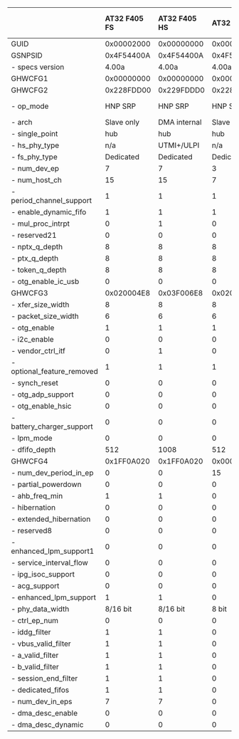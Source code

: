 |                            | AT32 F405 FS   | AT32 F405 HS   | AT32 F415   | BCM2711 (Pi4)   | EFM32GG      | ESP32-S2/S3   | ESP32-P4     | nRF54        | ST F207/F407/411/429 FS   | ST F407/429 HS   | ST F412/76x FS   | ST F723/L4P5 FS   | ST F723 HS   | ST F76x HS   | ST H743/H750   | ST L476 FS   | ST U5A5/H7RS/N6 HS   | XMC4500      | GD32VF103   |
|:---------------------------|:---------------|:---------------|:------------|:----------------|:-------------|:--------------|:-------------|:-------------|:--------------------------|:-----------------|:-----------------|:------------------|:-------------|:-------------|:---------------|:-------------|:---------------------|:-------------|:------------|
| GUID                       | 0x00002000     | 0x00000000     | 0x00001000  | 0x2708A000      | 0x00000000   | 0x00000000    | 0x00000000   | 0x00000000   | 0x00001200                | 0x00001100       | 0x00002000       | 0x00003000        | 0x00003100   | 0x00002100   | 0x00002300     | 0x00002000   | 0x00005000           | 0x00AEC000   | 0x00001000  |
| GSNPSID                    | 0x4F54400A     | 0x4F54400A     | 0x4F54400A  | 0x4F54280A      | 0x4F54330A   | 0x4F54400A    | 0x4F54400A   | 0x4F54430A   | 0x4F54281A                | 0x4F54281A       | 0x4F54320A       | 0x4F54330A        | 0x4F54330A   | 0x4F54320A   | 0x4F54330A     | 0x4F54310A   | 0x4F54411A           | 0x4F54292A   | 0x00000000  |
| - specs version            | 4.00a          | 4.00a          | 4.00a       | 2.80a           | 3.30a        | 4.00a         | 4.00a        | 4.30a        | 2.81a                     | 2.81a            | 3.20a            | 3.30a             | 3.30a        | 3.20a        | 3.30a          | 3.10a        | 4.11a                | 2.92a        | 0.00W       |
| GHWCFG1                    | 0x00000000     | 0x00000000     | 0x00000000  | 0x00000000      | 0x00000000   | 0x00000000    | 0x00000000   | 0xAA555000   | 0x00000000                | 0x00000000       | 0x00000000       | 0x00000000        | 0x00000000   | 0x00000000   | 0x00000000     | 0x00000000   | 0x00000000           | 0x00000000   | 0x00000000  |
| GHWCFG2                    | 0x228FDD00     | 0x229FDDD0     | 0x228DCD00  | 0x228DDD50      | 0x228F5910   | 0x224DD930    | 0x215FFFD0   | 0x228BFC72   | 0x229DCD20                | 0x229ED590       | 0x229ED520       | 0x229ED520        | 0x229FE1D0   | 0x229FE190   | 0x229FE190     | 0x229ED520   | 0x228FE052           | 0x228F5930   | 0x00000000  |
| - op_mode                  | HNP SRP        | HNP SRP        | HNP SRP     | HNP SRP         | HNP SRP      | HNP SRP       | HNP SRP      | noHNP noSRP  | HNP SRP                   | HNP SRP          | HNP SRP          | HNP SRP           | HNP SRP      | HNP SRP      | HNP SRP        | HNP SRP      | noHNP noSRP          | HNP SRP      | HNP SRP     |
| - arch                     | Slave only     | DMA internal   | Slave only  | DMA internal    | DMA internal | DMA internal  | DMA internal | DMA internal | Slave only                | DMA internal     | Slave only       | Slave only        | DMA internal | DMA internal | DMA internal   | Slave only   | DMA internal         | DMA internal | Slave only  |
| - single_point             | hub            | hub            | hub         | hub             | hub          | n/a           | hub          | n/a          | n/a                       | hub              | n/a              | n/a               | hub          | hub          | hub            | n/a          | hub                  | n/a          | hub         |
| - hs_phy_type              | n/a            | UTMI+/ULPI     | n/a         | UTMI+           | n/a          | n/a           | UTMI+/ULPI   | UTMI+        | n/a                       | ULPI             | n/a              | n/a               | UTMI+/ULPI   | ULPI         | ULPI           | n/a          | UTMI+                | n/a          | n/a         |
| - fs_phy_type              | Dedicated      | Dedicated      | Dedicated   | Dedicated       | Dedicated    | Dedicated     | Shared ULPI  | n/a          | Dedicated                 | Dedicated        | Dedicated        | Dedicated         | Dedicated    | Dedicated    | Dedicated      | Dedicated    | n/a                  | Dedicated    | n/a         |
| - num_dev_ep               | 7              | 7              | 3           | 7               | 6            | 6             | 15           | 15           | 3                         | 5                | 5                | 5                 | 8            | 8            | 8              | 5            | 8                    | 6            | 0           |
| - num_host_ch              | 15             | 15             | 7           | 7               | 13           | 7             | 15           | 15           | 7                         | 11               | 11               | 11                | 15           | 15           | 15             | 11           | 15                   | 13           | 0           |
| - period_channel_support   | 1              | 1              | 1           | 1               | 1            | 1             | 1            | 0            | 1                         | 1                | 1                | 1                 | 1            | 1            | 1              | 1            | 1                    | 1            | 0           |
| - enable_dynamic_fifo      | 1              | 1              | 1           | 1               | 1            | 1             | 1            | 1            | 1                         | 1                | 1                | 1                 | 1            | 1            | 1              | 1            | 1                    | 1            | 0           |
| - mul_proc_intrpt          | 0              | 1              | 0           | 0               | 0            | 0             | 1            | 0            | 1                         | 1                | 1                | 1                 | 1            | 1            | 1              | 1            | 0                    | 0            | 0           |
| - reserved21               | 0              | 0              | 0           | 0               | 0            | 0             | 0            | 0            | 0                         | 0                | 0                | 0                 | 0            | 0            | 0              | 0            | 0                    | 0            | 0           |
| - nptx_q_depth             | 8              | 8              | 8           | 8               | 8            | 4             | 4            | 8            | 8                         | 8                | 8                | 8                 | 8            | 8            | 8              | 8            | 8                    | 8            | 2           |
| - ptx_q_depth              | 8              | 8              | 8           | 8               | 8            | 8             | 4            | 8            | 8                         | 8                | 8                | 8                 | 8            | 8            | 8              | 8            | 8                    | 8            | 2           |
| - token_q_depth            | 8              | 8              | 8           | 8               | 8            | 8             | 8            | 8            | 8                         | 8                | 8                | 8                 | 8            | 8            | 8              | 8            | 8                    | 8            | 0           |
| - otg_enable_ic_usb        | 0              | 0              | 0           | 0               | 0            | 0             | 0            | 0            | 0                         | 0                | 0                | 0                 | 0            | 0            | 0              | 0            | 0                    | 0            | 0           |
| GHWCFG3                    | 0x020004E8     | 0x03F006E8     | 0x020004E8  | 0x0FF000E8      | 0x01F204E8   | 0x00C804B5    | 0x03805EB5   | 0x0BEAC0E8   | 0x020001E8                | 0x03F403E8       | 0x0200D1E8       | 0x0200D1E8        | 0x03EED2E8   | 0x03EED2E8   | 0x03B8D2E8     | 0x0200D1E8   | 0x03B882E8           | 0x027A01E5   | 0x00000000  |
| - xfer_size_width          | 8              | 8              | 8           | 8               | 8            | 5             | 5            | 8            | 8                         | 8                | 8                | 8                 | 8            | 8            | 8              | 8            | 8                    | 5            | 0           |
| - packet_size_width        | 6              | 6              | 6           | 6               | 6            | 3             | 3            | 6            | 6                         | 6                | 6                | 6                 | 6            | 6            | 6              | 6            | 6                    | 6            | 0           |
| - otg_enable               | 1              | 1              | 1           | 1               | 1            | 1             | 1            | 1            | 1                         | 1                | 1                | 1                 | 1            | 1            | 1              | 1            | 1                    | 1            | 0           |
| - i2c_enable               | 0              | 0              | 0           | 0               | 0            | 0             | 0            | 0            | 1                         | 1                | 1                | 1                 | 0            | 0            | 0              | 1            | 0                    | 1            | 0           |
| - vendor_ctrl_itf          | 0              | 1              | 0           | 0               | 0            | 0             | 1            | 0            | 0                         | 1                | 0                | 0                 | 1            | 1            | 1              | 0            | 1                    | 0            | 0           |
| - optional_feature_removed | 1              | 1              | 1           | 0               | 1            | 1             | 1            | 0            | 0                         | 0                | 0                | 0                 | 0            | 0            | 0              | 0            | 0                    | 0            | 0           |
| - synch_reset              | 0              | 0              | 0           | 0               | 0            | 0             | 1            | 0            | 0                         | 0                | 0                | 0                 | 0            | 0            | 0              | 0            | 0                    | 0            | 0           |
| - otg_adp_support          | 0              | 0              | 0           | 0               | 0            | 0             | 1            | 0            | 0                         | 0                | 1                | 1                 | 1            | 1            | 1              | 1            | 0                    | 0            | 0           |
| - otg_enable_hsic          | 0              | 0              | 0           | 0               | 0            | 0             | 0            | 0            | 0                         | 0                | 0                | 0                 | 0            | 0            | 0              | 0            | 0                    | 0            | 0           |
| - battery_charger_support  | 0              | 0              | 0           | 0               | 0            | 0             | 1            | 1            | 0                         | 0                | 1                | 1                 | 1            | 1            | 1              | 1            | 0                    | 0            | 0           |
| - lpm_mode                 | 0              | 0              | 0           | 0               | 0            | 0             | 0            | 1            | 0                         | 0                | 1                | 1                 | 1            | 1            | 1              | 1            | 1                    | 0            | 0           |
| - dfifo_depth              | 512            | 1008           | 512         | 4080            | 498          | 200           | 896          | 3050         | 512                       | 1012             | 512              | 512               | 1006         | 1006         | 952            | 512          | 952                  | 634          | 0           |
| GHWCFG4                    | 0x1FF0A020     | 0x1FF0A020     | 0x0000000F  | 0x1FF00020      | 0x1BF08030   | 0xD3F0A030    | 0xDFF1A030   | 0x1E10AA60   | 0x0FF08030                | 0x17F00030       | 0x17F08030       | 0x17F08030        | 0x23F00030   | 0x23F00030   | 0xE3F00030     | 0x17F08030   | 0xE2103E30           | 0xDBF08030   | 0x00000000  |
| - num_dev_period_in_ep     | 0              | 0              | 15          | 0               | 0            | 0             | 0            | 0            | 0                         | 0                | 0                | 0                 | 0            | 0            | 0              | 0            | 0                    | 0            | 0           |
| - partial_powerdown        | 0              | 0              | 0           | 0               | 1            | 1             | 1            | 0            | 1                         | 1                | 1                | 1                 | 1            | 1            | 1              | 1            | 1                    | 1            | 0           |
| - ahb_freq_min             | 1              | 1              | 0           | 1               | 1            | 1             | 1            | 1            | 1                         | 1                | 1                | 1                 | 1            | 1            | 1              | 1            | 1                    | 1            | 0           |
| - hibernation              | 0              | 0              | 0           | 0               | 0            | 0             | 0            | 1            | 0                         | 0                | 0                | 0                 | 0            | 0            | 0              | 0            | 0                    | 0            | 0           |
| - extended_hibernation     | 0              | 0              | 0           | 0               | 0            | 0             | 0            | 0            | 0                         | 0                | 0                | 0                 | 0            | 0            | 0              | 0            | 0                    | 0            | 0           |
| - reserved8                | 0              | 0              | 0           | 0               | 0            | 0             | 0            | 0            | 0                         | 0                | 0                | 0                 | 0            | 0            | 0              | 0            | 0                    | 0            | 0           |
| - enhanced_lpm_support1    | 0              | 0              | 0           | 0               | 0            | 0             | 0            | 1            | 0                         | 0                | 0                | 0                 | 0            | 0            | 0              | 0            | 1                    | 0            | 0           |
| - service_interval_flow    | 0              | 0              | 0           | 0               | 0            | 0             | 0            | 0            | 0                         | 0                | 0                | 0                 | 0            | 0            | 0              | 0            | 1                    | 0            | 0           |
| - ipg_isoc_support         | 0              | 0              | 0           | 0               | 0            | 0             | 0            | 1            | 0                         | 0                | 0                | 0                 | 0            | 0            | 0              | 0            | 1                    | 0            | 0           |
| - acg_support              | 0              | 0              | 0           | 0               | 0            | 0             | 0            | 0            | 0                         | 0                | 0                | 0                 | 0            | 0            | 0              | 0            | 1                    | 0            | 0           |
| - enhanced_lpm_support     | 1              | 1              | 0           | 0               | 0            | 1             | 1            | 1            | 0                         | 0                | 0                | 0                 | 0            | 0            | 0              | 0            | 1                    | 0            | 0           |
| - phy_data_width           | 8/16 bit       | 8/16 bit       | 8 bit       | 8 bit           | 8/16 bit     | 8/16 bit      | 8/16 bit     | 8/16 bit     | 8/16 bit                  | 8 bit            | 8/16 bit         | 8/16 bit          | 8 bit        | 8 bit        | 8 bit          | 8/16 bit     | 8 bit                | 8/16 bit     | 8 bit       |
| - ctrl_ep_num              | 0              | 0              | 0           | 0               | 0            | 0             | 1            | 0            | 0                         | 0                | 0                | 0                 | 0            | 0            | 0              | 0            | 0                    | 0            | 0           |
| - iddg_filter              | 1              | 1              | 0           | 1               | 1            | 1             | 1            | 1            | 1                         | 1                | 1                | 1                 | 1            | 1            | 1              | 1            | 1                    | 1            | 0           |
| - vbus_valid_filter        | 1              | 1              | 0           | 1               | 1            | 1             | 1            | 0            | 1                         | 1                | 1                | 1                 | 1            | 1            | 1              | 1            | 0                    | 1            | 0           |
| - a_valid_filter           | 1              | 1              | 0           | 1               | 1            | 1             | 1            | 0            | 1                         | 1                | 1                | 1                 | 1            | 1            | 1              | 1            | 0                    | 1            | 0           |
| - b_valid_filter           | 1              | 1              | 0           | 1               | 1            | 1             | 1            | 0            | 1                         | 1                | 1                | 1                 | 1            | 1            | 1              | 1            | 0                    | 1            | 0           |
| - session_end_filter       | 1              | 1              | 0           | 1               | 1            | 1             | 1            | 0            | 1                         | 1                | 1                | 1                 | 1            | 1            | 1              | 1            | 0                    | 1            | 0           |
| - dedicated_fifos          | 1              | 1              | 0           | 1               | 1            | 1             | 1            | 1            | 1                         | 1                | 1                | 1                 | 1            | 1            | 1              | 1            | 1                    | 1            | 0           |
| - num_dev_in_eps           | 7              | 7              | 0           | 7               | 6            | 4             | 7            | 7            | 3                         | 5                | 5                | 5                 | 8            | 8            | 8              | 5            | 8                    | 6            | 0           |
| - dma_desc_enable          | 0              | 0              | 0           | 0               | 0            | 1             | 1            | 0            | 0                         | 0                | 0                | 0                 | 0            | 0            | 1              | 0            | 1                    | 1            | 0           |
| - dma_desc_dynamic         | 0              | 0              | 0           | 0               | 0            | 1             | 1            | 0            | 0                         | 0                | 0                | 0                 | 0            | 0            | 1              | 0            | 1                    | 1            | 0           |
